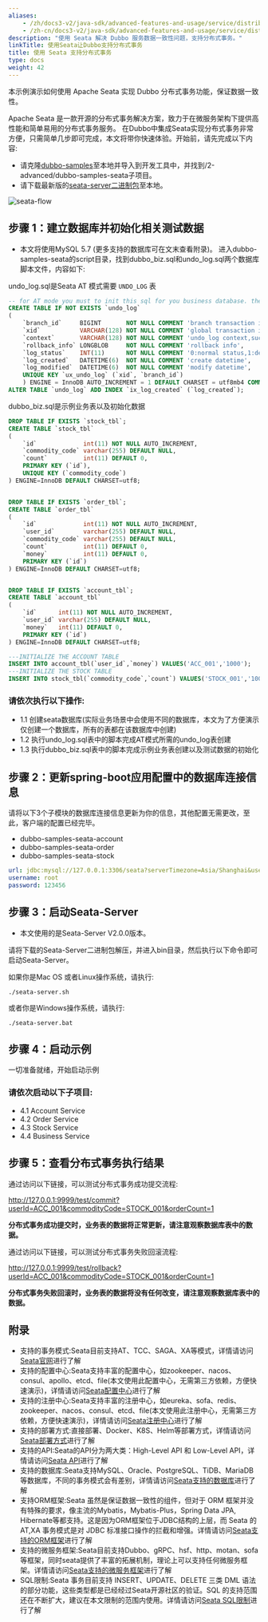 ```yaml
---
aliases:
    - /zh/docs3-v2/java-sdk/advanced-features-and-usage/service/distributed-transaction/
    - /zh-cn/docs3-v2/java-sdk/advanced-features-and-usage/service/distributed-transaction/
description: "使用 Seata 解决 Dubbo 服务数据一致性问题，支持分布式事务。"
linkTitle: 使用Seata让Dubbo支持分布式事务
title: 使用 Seata 支持分布式事务
type: docs
weight: 42
---
```

本示例演示如何使用 Apache Seata 实现 Dubbo 分布式事务功能，保证数据一致性。

Apache Seata 是一款开源的分布式事务解决方案，致力于在微服务架构下提供高性能和简单易用的分布式事务服务。
在Dubbo中集成Seata实现分布式事务非常方便，只需简单几步即可完成，本文将带你快速体验。开始前，请先完成以下内容:
- 请克隆[dubbo-samples](https://github.com/apache/dubbo-samples)至本地并导入到开发工具中，并找到/2-advanced/dubbo-samples-seata子项目。
- 请下载最新版的[seata-server二进制包](https://seata.apache.org/zh-cn/unversioned/download/seata-server)至本地。

![seata-flow](/imgs/docs3-v2/java-sdk/seata/flow.png)

## 步骤 1：建立数据库并初始化相关测试数据
- 本文将使用MySQL 5.7 (更多支持的数据库可在文末查看附录)。
进入dubbo-samples-seata的script目录，找到dubbo_biz.sql和undo_log.sql两个数据库脚本文件，内容如下:

undo_log.sql是Seata AT 模式需要 `UNDO_LOG` 表
```sql
-- for AT mode you must to init this sql for you business database. the seata server not need it.
CREATE TABLE IF NOT EXISTS `undo_log`
(
    `branch_id`     BIGINT       NOT NULL COMMENT 'branch transaction id',
    `xid`           VARCHAR(128) NOT NULL COMMENT 'global transaction id',
    `context`       VARCHAR(128) NOT NULL COMMENT 'undo_log context,such as serialization',
    `rollback_info` LONGBLOB     NOT NULL COMMENT 'rollback info',
    `log_status`    INT(11)      NOT NULL COMMENT '0:normal status,1:defense status',
    `log_created`   DATETIME(6)  NOT NULL COMMENT 'create datetime',
    `log_modified`  DATETIME(6)  NOT NULL COMMENT 'modify datetime',
    UNIQUE KEY `ux_undo_log` (`xid`, `branch_id`)
    ) ENGINE = InnoDB AUTO_INCREMENT = 1 DEFAULT CHARSET = utf8mb4 COMMENT ='AT transaction mode undo table';
ALTER TABLE `undo_log` ADD INDEX `ix_log_created` (`log_created`);

```
dubbo_biz.sql是示例业务表以及初始化数据

```sql
DROP TABLE IF EXISTS `stock_tbl`;
CREATE TABLE `stock_tbl`
(
    `id`             int(11) NOT NULL AUTO_INCREMENT,
    `commodity_code` varchar(255) DEFAULT NULL,
    `count`          int(11) DEFAULT 0,
    PRIMARY KEY (`id`),
    UNIQUE KEY (`commodity_code`)
) ENGINE=InnoDB DEFAULT CHARSET=utf8;


DROP TABLE IF EXISTS `order_tbl`;
CREATE TABLE `order_tbl`
(
    `id`             int(11) NOT NULL AUTO_INCREMENT,
    `user_id`        varchar(255) DEFAULT NULL,
    `commodity_code` varchar(255) DEFAULT NULL,
    `count`          int(11) DEFAULT 0,
    `money`          int(11) DEFAULT 0,
    PRIMARY KEY (`id`)
) ENGINE=InnoDB DEFAULT CHARSET=utf8;


DROP TABLE IF EXISTS `account_tbl`;
CREATE TABLE `account_tbl`
(
    `id`      int(11) NOT NULL AUTO_INCREMENT,
    `user_id` varchar(255) DEFAULT NULL,
    `money`   int(11) DEFAULT 0,
    PRIMARY KEY (`id`)
) ENGINE=InnoDB DEFAULT CHARSET=utf8;

---INITIALIZE THE ACCOUNT TABLE
INSERT INTO account_tbl(`user_id`,`money`) VALUES('ACC_001','1000');
---INITIALIZE THE STOCK TABLE
INSERT INTO stock_tbl(`commodity_code`,`count`) VALUES('STOCK_001','100');

```
### 请依次执行以下操作:
* 1.1 创建seata数据库(实际业务场景中会使用不同的数据库，本文为了方便演示仅创建一个数据库，所有的表都在该数据库中创建)
* 1.2 执行undo_log.sql表中的脚本完成AT模式所需的undo_log表创建
* 1.3 执行dubbo_biz.sql表中的脚本完成示例业务表创建以及测试数据的初始化

## 步骤 2：更新spring-boot应用配置中的数据库连接信息

请将以下3个子模块的数据库连接信息更新为你的信息，其他配置无需更改，至此，客户端的配置已经完毕。

* dubbo-samples-seata-account
* dubbo-samples-seata-order
* dubbo-samples-seata-stock
```yaml
url: jdbc:mysql://127.0.0.1:3306/seata?serverTimezone=Asia/Shanghai&useSSL=false&useUnicode=true&characterEncoding=utf8&zeroDateTimeBehavior=convertToNull&useOldAliasMetadataBehavior=true
username: root
password: 123456
```

## 步骤 3：启动Seata-Server
- 本文使用的是Seata-Server V2.0.0版本。

请将下载的Seata-Server二进制包解压，并进入bin目录，然后执行以下命令即可启动Seata-Server。

如果你是Mac OS 或者Linux操作系统，请执行:
```
./seata-server.sh
```
或者你是Windows操作系统，请执行:
```
./seata-server.bat
```

## 步骤 4：启动示例

一切准备就绪，开始启动示例

### 请依次启动以下子项目:
* 4.1 Account Service
* 4.2 Order Service
* 4.3 Stock Service
* 4.4 Business Service

## 步骤 5：查看分布式事务执行结果
通过访问以下链接，可以测试分布式事务成功提交流程:

http://127.0.0.1:9999/test/commit?userId=ACC_001&commodityCode=STOCK_001&orderCount=1

**分布式事务成功提交时，业务表的数据将正常更新，请注意观察数据库表中的数据。**

通过访问以下链接，可以测试分布式事务失败回滚流程:

http://127.0.0.1:9999/test/rollback?userId=ACC_001&commodityCode=STOCK_001&orderCount=1

**分布式事务失败回滚时，业务表的数据将没有任何改变，请注意观察数据库表中的数据。**

## 附录
* 支持的事务模式:Seata目前支持AT、TCC、SAGA、XA等模式，详情请访问[Seata官网](https://seata.apache.org/zh-cn/docs/user/mode/at)进行了解
* 支持的配置中心:Seata支持丰富的配置中心，如zookeeper、nacos、consul、apollo、etcd、file(本文使用此配置中心，无需第三方依赖，方便快速演示)，详情请访问[Seata配置中心](https://seata.apache.org/zh-cn/docs/user/configuration/)进行了解
* 支持的注册中心:Seata支持丰富的注册中心，如eureka、sofa、redis、zookeeper、nacos、consul、etcd、file(本文使用此注册中心，无需第三方依赖，方便快速演示)，详情请访问[Seata注册中心](https://seata.apache.org/zh-cn/docs/user/registry/)进行了解
* 支持的部署方式:直接部署、Docker、K8S、Helm等部署方式，详情请访问[Seata部署方式](https://seata.apache.org/zh-cn/docs/ops/deploy-guide-beginner)进行了解
* 支持的API:Seata的API分为两大类：High-Level API 和 Low-Level API，详情请访问[Seata API](https://seata.apache.org/zh-cn/docs/user/api)进行了解
* 支持的数据库:Seata支持MySQL、Oracle、PostgreSQL、TiDB、MariaDB等数据库，不同的事务模式会有差别，详情请访问[Seata支持的数据库](https://seata.apache.org/zh-cn/docs/user/datasource)进行了解
* 支持ORM框架:Seata 虽然是保证数据一致性的组件，但对于 ORM 框架并没有特殊的要求，像主流的Mybatis，Mybatis-Plus，Spring Data JPA, Hibernate等都支持。这是因为ORM框架位于JDBC结构的上层，而 Seata 的 AT,XA 事务模式是对 JDBC 标准接口操作的拦截和增强。详情请访问[Seata支持的ORM框架](https://seata.apache.org/zh-cn/docs/user/ormframework)进行了解
* 支持的微服务框架:Seata目前支持Dubbo、gRPC、hsf、http、motan、sofa等框架，同时seata提供了丰富的拓展机制，理论上可以支持任何微服务框架。详情请访问[Seata支持的微服务框架](https://seata.apache.org/zh-cn/docs/user/microservice)进行了解
* SQL限制:Seata 事务目前支持 INSERT、UPDATE、DELETE 三类 DML 语法的部分功能，这些类型都是已经经过Seata开源社区的验证。SQL 的支持范围还在不断扩大，建议在本文限制的范围内使用。详情请访问[Seata SQL限制](https://seata.apache.org/zh-cn/docs/user/sqlreference/sql-restrictions)进行了解
